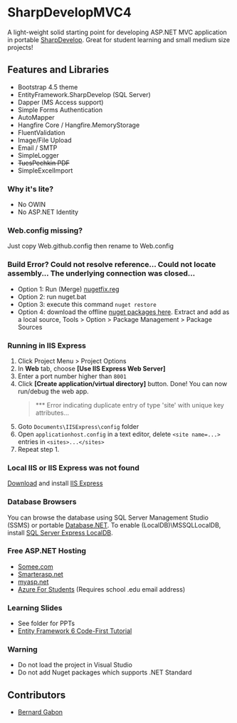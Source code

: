 # SharpDevelopMVC4

A light-weight solid starting point for developing ASP.NET MVC application in portable [SharpDevelop](https://portable.info.pl/sharpdevelop-portable/). Great for student learning and small medium size projects!

## Features and Libraries

- Bootstrap 4.5 theme
- EntityFramework.SharpDevelop (SQL Server)
- Dapper (MS Access support)
- Simple Forms Authentication
- AutoMapper
- Hangfire Core / Hangfire.MemoryStorage
- FluentValidation
- Image/File Upload
- Email / SMTP
- SimpleLogger
- ~~TuesPechkin PDF~~
- SimpleExcelImport

### Why it's lite?

- No OWIN
- No ASP.NET Identity

### Web.config missing?

Just copy Web.github.config then rename to Web.config

### Build Error? Could not resolve reference... Could not locate assembly... The underlying connection was closed...
- Option 1: Run (Merge) [nugetfix.reg](https://stackoverflow.com/a/53677845/1281209)
- Option 2: run nuget.bat
- Option 3: execute this command `nuget restore`
- Option 4: download the offline [nuget packages here](https://drive.google.com/file/d/1_BPJqxucppNr5WX337RRxpl8jv7YB8Kd/view?usp=sharing). Extract and add as a local source, Tools > Option > Package Management > Package Sources

### Running in IIS Express

1. Click Project Menu > Project Options
2. In **Web** tab, choose **[Use IIS Express Web Server]**
3. Enter a port number higher than `8001`
4. Click **[Create application/virtual directory]** button. Done! You can now run/debug the web app.
   > \*\*\* Error indicating duplicate entry of type 'site' with unique key attributes...
5. Goto `Documents\IISExpress\config` folder
6. Open `applicationhost.config` in a text editor, delete `<site name=...>` entries in `<sites>...</sites>`
7. Repeat step 1. 

### Local IIS or IIS Express was not found

[Download](https://www.microsoft.com/en-us/download/details.aspx?id=48264) and install [IIS Express](https://www.microsoft.com/en-us/download/details.aspx?id=48264)

### Database Browsers

You can browse the database using SQL Server Management Studio (SSMS) or portable [Database.NET](https://bit.ly/30tqqxU). To enable (LocalDB)\MSSQLLocalDB, install [SQL Server Express LocalDB](https://bit.ly/2Mlijj1).

### Free ASP.NET Hosting

- [Somee.com](https://somee.com/FreeAspNetHosting.aspx)
- [Smarterasp.net](https://www.smarterasp.net/secured_signup?plantype=FREE)
- [myasp.net](https://www.myasp.net/freeaspnethosting)
- [Azure For Students](https://azure.microsoft.com/en-us/free/students/) (Requires school .edu email address)

### Learning Slides

- See folder for PPTs
- [Entity Framework 6 Code-First Tutorial](https://bernardgabon.com/blog/entity-framework-tutorial/)

### Warning

- Do not load the project in Visual Studio
- Do not add Nuget packages which supports .NET Standard

## Contributors

- [Bernard Gabon](https://bernardgabon.com)
